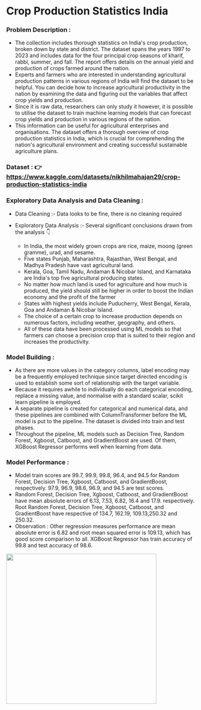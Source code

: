 # Crop Production Statistics India

### Problem Description :
- The collection includes thorough statistics on India's crop production, broken down by state and district. The dataset spans the years 1997 to 2023 and includes data for the four principal crop seasons of kharif, rabbi, summer, and fall. The report offers details on the annual yield and production of crops farmed around the nation.
- Experts and farmers who are interested in understanding agricultural production patterns in various regions of India will find the dataset to be helpful. You can decide how to increase agricultural productivity in the nation by examining the data and figuring out the variables that affect crop yields and production.
- Since it is raw data, researchers can only study it however, it is possible to utilise the dataset to train machine learning models that can forecast crop yields and production in various regions of the nation.
- This information can be useful for agricultural enterprises and organisations. The dataset offers a thorough overview of crop production statistics in India, which is crucial for comprehending the nation's agricultural environment and creating successful sustainable agriculture plans.

### Dataset : 👉 https://www.kaggle.com/datasets/nikhilmahajan29/crop-production-statistics-india

### Exploratory Data Analysis and Data Cleaning : 
- Data Cleaning :- Data looks to be fine, there is no cleaning required

- Exploratory Data Analysis :- Several significant conclusions drawn from the analysis 👇
  - In India, the most widely grown crops are rice, maize, moong (green gramme), urad, and sesame.
  - Five states Punjab, Maharashtra, Rajasthan, West Bengal, and Madhya Pradesh have vast agricultural land.
  - Kerala, Goa, Tamil Nadu, Andaman & Nicobar Island, and Karnataka are India's top five agricultural producing states.
  - No matter how much land is used for agriculture and how much is produced, the yield should still be higher in order to boost the Indian economy and the profit of the farmer
  - States with highest yields include Puducherry, West Bengal, Kerala, Goa and Andaman & Nicobar Island.
  - The choice of a certain crop to increase production depends on numerous factors, including weather, geography, and others.
  - All of these data have been processed using ML models so that farmers can choose a precision crop that is suited to their region and increases the productivity.

### Model Building :
- As there are more values in the category columns, label encoding may be a frequently employed technique since target directed encoding is used to establish some sort of relationship with the target variable.
- Because it requires awhile to individually do each categorical encoding, replace a missing value, and normalise with a standard scalar, scikit learn pipeline is employed.
- A separate pipeline is created for categorical and numerical data, and these pipelines are combined with ColumnTransformer before the ML model is put to the pipeline. The dataset is divided into train and test phases.
- Throughout the pipeline, ML models such as Decision Tree, Random Forest, Xgboost, Catboost, and GradientBoost are used. Of them, XGBoost Regressor performs well when learning from data.

### Model Performance : 
- Model train scores are 99.7, 99.9, 99.8, 96.4, and 94.5 for Random Forest, Decision Tree, Xgboost, Catboost, and GradientBoost, respectively. 97.9, 96.9, 98.6, 96.9, and 94.5 are test scores.
- Random Forest, Decision Tree, Xgboost, Catboost, and GradientBoost have mean absolute errors of 6.13, 7.53, 6.82, 16.4 and 17.9. respectively. Root Random Forest, Decision Tree, Xgboost, Catboost, and GradientBoost have respective of 134.7, 162.19, 109.13,250.32 and 250.32.
- Observation : Other regression measures performance are mean absolute error is 6.82 and root mean squared error is 109.13, which has good score comparison to all. XGBoost Regressor has train accuracy of 99.8 and test accuracy of 98.6.


<img src="https://user-images.githubusercontent.com/80893814/224046262-518ce82d-e2ec-4ac4-ae82-626d0d31affd.png" width="400" style="max-width:100%;">











